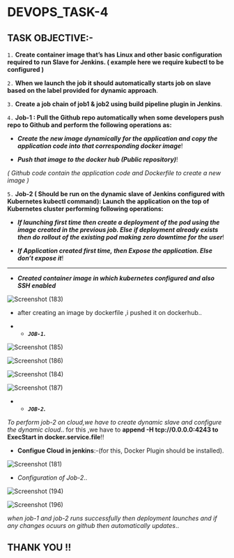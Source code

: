 # DEVOPS_TASK-4

## TASK OBJECTIVE:-

`1.` **Create container image that’s has Linux and other basic configuration required to run Slave for Jenkins. ( example here we require kubectl to be configured )**

`2.` **When we launch the job it should automatically starts job on slave based on the label provided for dynamic approach**.

`3.` **Create a job chain of job1 & job2 using build pipeline plugin in Jenkins**.

`4.` **Job-1 : Pull the Github repo automatically when some developers push repo to Github and perform the following operations as:**

*  _**Create the new image dynamically for the application and copy the application code into that corresponding docker image**_!

*  _**Push that image to the docker hub (Public repository)**_!

 _( Github code contain the application code and Dockerfile to create a new image )_

`5.` **Job-2 ( Should be run on the dynamic slave of Jenkins configured with Kubernetes kubectl command): Launch the application on the top of Kubernetes cluster performing following operations:**

 * _**If launching first time then create a deployment of the pod using the image created in the previous job. Else if deployment already exists then do rollout of the existing pod making zero downtime for the user**_!

 *  _**If Application created first time, then Expose the application. Else don’t expose it**_!

---

* _**Created container image in which kubernetes configured and also SSH enabled**_

![Screenshot (183)](https://user-images.githubusercontent.com/64469896/93472031-c0a4af80-f911-11ea-9dc5-1507eb3936d4.png)

* after creating an image by dockerfile ,i pushed it on dockerhub..

* *  _**`JOB-1`.**_ 

![Screenshot (185)](https://user-images.githubusercontent.com/64469896/93474099-8a1c6400-f914-11ea-9a5a-43a78a72747b.png)

![Screenshot (186)](https://user-images.githubusercontent.com/64469896/93474103-8be62780-f914-11ea-9c9d-c9fff601f7a9.png)

![Screenshot (184)](https://user-images.githubusercontent.com/64469896/93474106-8c7ebe00-f914-11ea-9aa9-72fdd30989e3.png)

![Screenshot (187)](https://user-images.githubusercontent.com/64469896/93474137-956f8f80-f914-11ea-97fc-8e1103d5b5c4.png)


* *  _**`JOB-2`.**_ 

_To perform job-2 on cloud,we have to create dynamic slave and configure the dynamic cloud_..
for this ,we have to **append -H tcp://0.0.0.0:4243 to ExecStart in docker.service.file**!!

* **Configue Cloud in jenkins**:-(for this, Docker Plugin should be installed).

![Screenshot (181)](https://user-images.githubusercontent.com/64469896/93491381-40894480-f927-11ea-9559-4927fff8efe0.png)

* _Configuration of Job-2_..

![Screenshot (194)](https://user-images.githubusercontent.com/64469896/93499065-2b64e380-f930-11ea-9a1c-8c4424576191.png)

![Screenshot (196)](https://user-images.githubusercontent.com/64469896/93499084-33248800-f930-11ea-8e66-233246c1ee27.png)

_when job-1 and job-2 runs successfully then deployment launches and if any changes ocuurs on github then automatically updates_..

## THANK YOU !!


